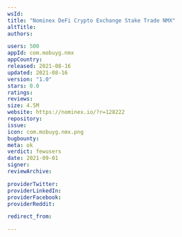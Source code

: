 ```yaml
---
wsId: 
title: "Nominex DeFi Crypto Exchange Stake Trade NMX"
altTitle: 
authors:

users: 500
appId: com.mobuyg.nmx
appCountry: 
released: 2021-08-16
updated: 2021-08-16
version: "1.0"
stars: 0.0
ratings: 
reviews: 
size: 4.5M
website: https://nominex.io/?r=128222
repository: 
issue: 
icon: com.mobuyg.nmx.png
bugbounty: 
meta: ok
verdict: fewusers
date: 2021-09-01
signer: 
reviewArchive:

providerTwitter: 
providerLinkedIn: 
providerFacebook: 
providerReddit: 

redirect_from:

---
```


